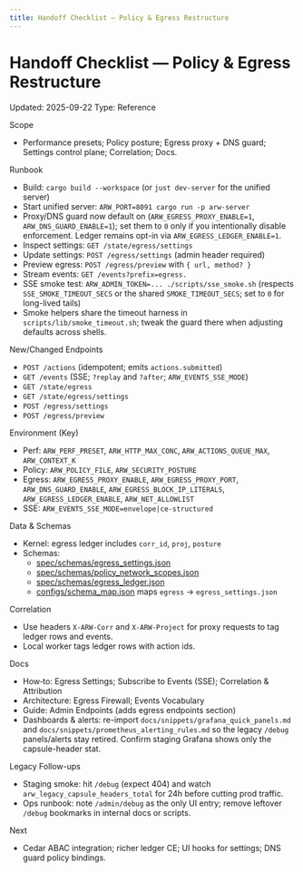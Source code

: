 ```yaml
---
title: Handoff Checklist — Policy & Egress Restructure
---
```


# Handoff Checklist — Policy & Egress Restructure

Updated: 2025-09-22
Type: Reference

Scope
- Performance presets; Policy posture; Egress proxy + DNS guard; Settings control plane; Correlation; Docs.

Runbook
- Build: `cargo build --workspace` (or `just dev-server` for the unified server)
- Start unified server: `ARW_PORT=8091 cargo run -p arw-server`
- Proxy/DNS guard now default on (`ARW_EGRESS_PROXY_ENABLE=1`, `ARW_DNS_GUARD_ENABLE=1`); set them to `0` only if you intentionally disable enforcement. Ledger remains opt-in via `ARW_EGRESS_LEDGER_ENABLE=1`.
- Inspect settings: `GET /state/egress/settings`
- Update settings: `POST /egress/settings` (admin header required)
- Preview egress: `POST /egress/preview` with `{ url, method? }`
- Stream events: `GET /events?prefix=egress.`
- SSE smoke test: `ARW_ADMIN_TOKEN=... ./scripts/sse_smoke.sh` (respects `SSE_SMOKE_TIMEOUT_SECS` or the shared `SMOKE_TIMEOUT_SECS`; set to `0` for long-lived tails)
- Smoke helpers share the timeout harness in `scripts/lib/smoke_timeout.sh`; tweak the guard there when adjusting defaults across shells.

New/Changed Endpoints
- `POST /actions` (idempotent; emits `actions.submitted`)
- `GET /events` (SSE; `?replay` and `?after`; `ARW_EVENTS_SSE_MODE`) 
- `GET /state/egress`
- `GET /state/egress/settings`
- `POST /egress/settings`
- `POST /egress/preview`

Environment (Key)
- Perf: `ARW_PERF_PRESET`, `ARW_HTTP_MAX_CONC`, `ARW_ACTIONS_QUEUE_MAX`, `ARW_CONTEXT_K`
- Policy: `ARW_POLICY_FILE`, `ARW_SECURITY_POSTURE`
- Egress: `ARW_EGRESS_PROXY_ENABLE`, `ARW_EGRESS_PROXY_PORT`, `ARW_DNS_GUARD_ENABLE`, `ARW_EGRESS_BLOCK_IP_LITERALS`, `ARW_EGRESS_LEDGER_ENABLE`, `ARW_NET_ALLOWLIST`
- SSE: `ARW_EVENTS_SSE_MODE=envelope|ce-structured`

Data & Schemas
- Kernel: egress ledger includes `corr_id`, `proj`, `posture`
- Schemas:
  - [spec/schemas/egress_settings.json](https://github.com/t3hw00t/ARW/blob/main/spec/schemas/egress_settings.json)
  - [spec/schemas/policy_network_scopes.json](https://github.com/t3hw00t/ARW/blob/main/spec/schemas/policy_network_scopes.json)
  - [spec/schemas/egress_ledger.json](https://github.com/t3hw00t/ARW/blob/main/spec/schemas/egress_ledger.json)
  - [configs/schema_map.json](https://github.com/t3hw00t/ARW/blob/main/configs/schema_map.json) maps `egress` → `egress_settings.json`

Correlation
- Use headers `X-ARW-Corr` and `X-ARW-Project` for proxy requests to tag ledger rows and events.
- Local worker tags ledger rows with action ids.

Docs
- How‑to: Egress Settings; Subscribe to Events (SSE); Correlation & Attribution
- Architecture: Egress Firewall; Events Vocabulary
- Guide: Admin Endpoints (adds egress endpoints section)
- Dashboards & alerts: re-import `docs/snippets/grafana_quick_panels.md` and `docs/snippets/prometheus_alerting_rules.md` so the legacy `/debug` panels/alerts stay retired. Confirm staging Grafana shows only the capsule-header stat.

Legacy Follow-ups
- Staging smoke: hit `/debug` (expect 404) and watch `arw_legacy_capsule_headers_total` for 24h before cutting prod traffic.
- Ops runbook: note `/admin/debug` as the only UI entry; remove leftover `/debug` bookmarks in internal docs or scripts.

Next
- Cedar ABAC integration; richer ledger CE; UI hooks for settings; DNS guard policy bindings.
